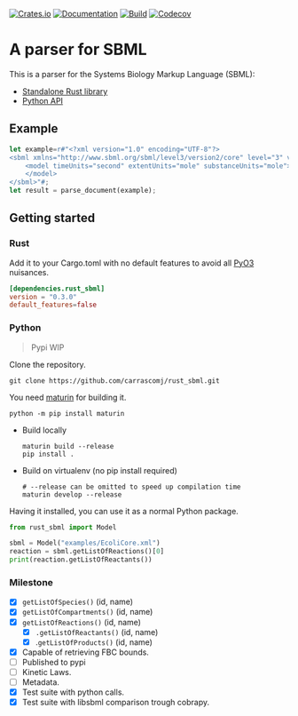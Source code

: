 [![Crates.io](https://img.shields.io/crates/v/rust_sbml.svg)](https://crates.io/crates/rust_sbml)
[![Documentation](https://docs.rs/rust_sbml/badge.svg)](https://docs.rs/rust_sbml/)
[![Build](https://github.com/carrascomj/rust_sbml/workflows/build/badge.svg)](https://github.com/carrascomj/rust_sbml)
[![Codecov](https://codecov.io/github/carrascomj/rust_sbml/coverage.svg?branch=trunk)](https://codecov.io/gh/carrascomj/rust_sbml)

# A parser for SBML
This is a parser for the Systems Biology Markup Language (SBML):
  * [Standalone Rust library](#rust)
  * [Python API](#python)

## Example
```rust
let example=r#"<?xml version="1.0" encoding="UTF-8"?>
<sbml xmlns="http://www.sbml.org/sbml/level3/version2/core" level="3" version="2">
    <model timeUnits="second" extentUnits="mole" substanceUnits="mole">
    </model>
</sbml>"#;
let result = parse_document(example);
```

## Getting started

### Rust
Add it to your Cargo.toml with no default features to avoid all
[PyO3](https://github.com/PyO3/pyo3) nuisances.

```toml
[dependencies.rust_sbml]
version = "0.3.0"
default_features=false
```

### Python
> Pypi WIP

Clone the repository.
```shell
git clone https://github.com/carrascomj/rust_sbml.git
```
You need [maturin](https://github.com/PyO3/maturin) for building it.
```shell
python -m pip install maturin
```
* Build locally
  ```shell
  maturin build --release
  pip install .
  ```
* Build on virtualenv (no pip install required)
  ```shell
  # --release can be omitted to speed up compilation time
  maturin develop --release
  ```

Having it installed, you can use it as a normal Python package.

```python
from rust_sbml import Model

sbml = Model("examples/EcoliCore.xml")
reaction = sbml.getListOfReactions()[0]
print(reaction.getListOfReactants())
```

### Milestone
* [x] `getListOfSpecies()` (id, name)
* [x] `getListOfCompartments()` (id, name)
* [x] `getListOfReactions()` (id, name)
  * [x] `.getListOfReactants()` (id, name)
  * [x] .`getListOfProducts()` (id, name)
* [x] Capable of retrieving FBC bounds.
* [ ] Published to pypi
* [ ] Kinetic Laws.
* [ ] Metadata.
* [x] Test suite with python calls.
* [x] Test suite with libsbml comparison trough cobrapy.
